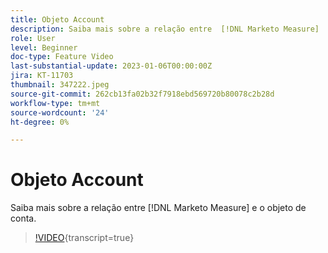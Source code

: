 ```yaml
---
title: Objeto Account
description: Saiba mais sobre a relação entre  [!DNL Marketo Measure]  e o objeto de conta.
role: User
level: Beginner
doc-type: Feature Video
last-substantial-update: 2023-01-06T00:00:00Z
jira: KT-11703
thumbnail: 347222.jpeg
source-git-commit: 262cb13fa02b32f7918ebd569720b80078c2b28d
workflow-type: tm+mt
source-wordcount: '24'
ht-degree: 0%

---
```



# Objeto Account

Saiba mais sobre a relação entre [!DNL Marketo Measure] e o objeto de conta.

>[!VIDEO](https://video.tv.adobe.com/v/3436085/?learn=on&captions=por_br){transcript=true}
